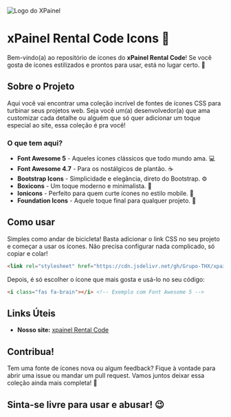 ![Logo do XPainel](https://xpainel.com/site/images/main-logo.png)
# xPainel Rental Code Icons 🎨

Bem-vindo(a) ao repositório de ícones do **xPainel Rental Code**! Se você gosta de ícones estilizados e prontos para usar, está no lugar certo. 🎉

## Sobre o Projeto
Aqui você vai encontrar uma coleção incrível de fontes de ícones CSS para turbinar seus projetos web. Seja você um(a) desenvolvedor(a) que ama customizar cada detalhe ou alguém que só quer adicionar um toque especial ao site, essa coleção é pra você!

### O que tem aqui?
- **Font Awesome 5** - Aqueles ícones clássicos que todo mundo ama. 💻
- **Font Awesome 4.7** - Para os nostálgicos de plantão. ☕
- **Bootstrap Icons** - Simplicidade e elegância, direto do Bootstrap. ⚙️
- **Boxicons** - Um toque moderno e minimalista. 🧠
- **Ionicons** - Perfeito para quem curte ícones no estilo mobile. 📱
- **Foundation Icons** - Aquele toque final para qualquer projeto. 🗻

## Como usar
Simples como andar de bicicleta! Basta adicionar o link CSS no seu projeto e começar a usar os ícones. Não precisa configurar nada complicado, só copiar e colar!

```html
<link rel="stylesheet" href="https://cdn.jsdelivr.net/gh/Grupo-THX/xpainel-assets/icons.css">
```

Depois, é só escolher o ícone que mais gosta e usá-lo no seu código:

```html
<i class="fas fa-brain"></i> <!-- Exemplo com Font Awesome 5 -->
```

## Links Úteis
- **Nosso site:** [xpainel Rental Code](https://xpainel.com.br/site)

## Contribua!
Tem uma fonte de ícones nova ou algum feedback? Fique à vontade para abrir uma issue ou mandar um pull request. Vamos juntos deixar essa coleção ainda mais completa! 💪

## Sinta-se livre para usar e abusar! 😉
